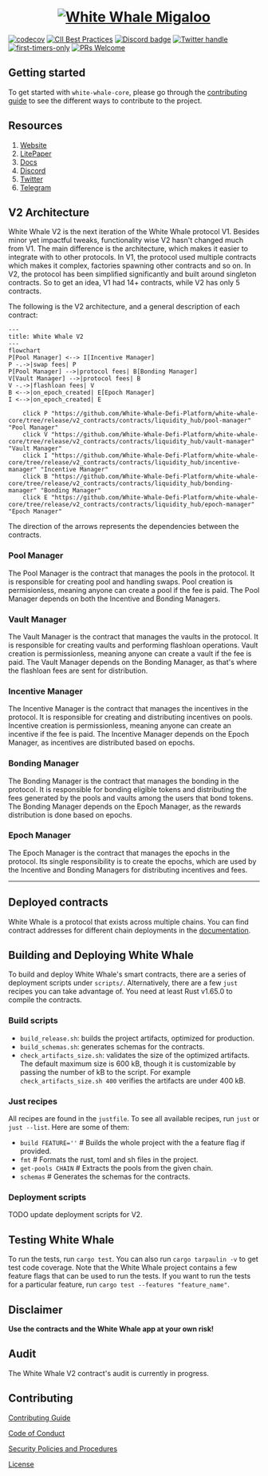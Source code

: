 <a href="https://whitewhale.money/">
  <h1 align="center">
    <picture>
      <img alt="White Whale Migaloo" src="https://miro.medium.com/max/1400/1*29OYRJqqddosWtWo-c3TYQ.png">
    </picture>
  </h1>
</a>

[![codecov](https://codecov.io/github/White-Whale-Defi-Platform/migaloo-core/branch/main/graph/badge.svg?token=Y8S6P1KBS2)](https://codecov.io/github/White-Whale-Defi-Platform/migaloo-core)
[![CII Best Practices](https://bestpractices.coreinfrastructure.org/projects/6401/badge)](https://bestpractices.coreinfrastructure.org/projects/6401)
[![Discord badge][]][discord invite]
[![Twitter handle][]][twitter badge]
[![first-timers-only](https://img.shields.io/badge/first--timers--only-friendly-blue.svg?style=flat-square)](https://www.firsttimersonly.com/)
[![PRs Welcome](https://img.shields.io/badge/PRs-welcome-brightgreen.svg?style=flat-square)](https://makeapullrequest.com)

[discord invite]: https://discord.com/invite/tSxyyCWgYX
[discord badge]: https://img.shields.io/discord/908044702794801233
[twitter handle]: https://img.shields.io/twitter/follow/WhiteWhaleDefi.svg?style=social&label=Follow
[twitter badge]: https://twitter.com/intent/follow?screen_name=WhiteWhaleDefi

## Getting started

To get started with `white-whale-core`, please go through the [contributing guide](./docs/CONTRIBUTING.md) to see the
different ways to contribute to the project.

## Resources

1. [Website](https://whitewhale.money/)
2. [LitePaper](https://whitewhale.money/LitepaperV2.pdf)
3. [Docs](https://docs.whitewhale.money/white-whale)
4. [Discord](https://discord.com/invite/tSxyyCWgYX)
5. [Twitter](https://twitter.com/WhiteWhaleDefi)
6. [Telegram](https://t.me/whitewhaleofficial)

## V2 Architecture

White Whale V2 is the next iteration of the White Whale protocol V1. Besides minor yet impactful tweaks, functionality wise V2
hasn't changed much from V1. The main difference is the architecture, which makes it easier to integrate with to other
protocols. In V1, the protocol used multiple contracts which makes it complex, factories spawning other contracts and so on.
In V2, the protocol has been simplified significantly and built around singleton contracts. So to get an idea, V1 had 14+ contracts,
while V2 has only 5 contracts.

The following is the V2 architecture, and a general description of each contract:

```mermaid
---
title: White Whale V2
---
flowchart
P[Pool Manager] <--> I[Incentive Manager]
P -.->|swap fees| P
P[Pool Manager] -->|protocol fees| B[Bonding Manager]
V[Vault Manager] -->|protocol fees| B
V -.->|flashloan fees| V
B <-->|on_epoch_created| E[Epoch Manager]
I <-->|on_epoch_created| E

    click P "https://github.com/White-Whale-Defi-Platform/white-whale-core/tree/release/v2_contracts/contracts/liquidity_hub/pool-manager" "Pool Manager"
    click V "https://github.com/White-Whale-Defi-Platform/white-whale-core/tree/release/v2_contracts/contracts/liquidity_hub/vault-manager" "Vault Manager"
    click I "https://github.com/White-Whale-Defi-Platform/white-whale-core/tree/release/v2_contracts/contracts/liquidity_hub/incentive-manager" "Incentive Manager"
    click B "https://github.com/White-Whale-Defi-Platform/white-whale-core/tree/release/v2_contracts/contracts/liquidity_hub/bonding-manager" "Bonding Manager"
    click E "https://github.com/White-Whale-Defi-Platform/white-whale-core/tree/release/v2_contracts/contracts/liquidity_hub/epoch-manager" "Epoch Manager"
```

The direction of the arrows represents the dependencies between the contracts.

### Pool Manager

The Pool Manager is the contract that manages the pools in the protocol. It is responsible for creating pool and handling
swaps. Pool creation is permisionless, meaning anyone can create a pool if the fee is paid. The Pool Manager depends on
both the Incentive and Bonding Managers.

### Vault Manager

The Vault Manager is the contract that manages the vaults in the protocol. It is responsible for creating vaults and performing
flashloan operations. Vault creation is permissionless, meaning anyone can create a vault if the fee is paid. The Vault Manager
depends on the Bonding Manager, as that's where the flashloan fees are sent for distribution.

### Incentive Manager

The Incentive Manager is the contract that manages the incentives in the protocol. It is responsible for creating and
distributing incentives on pools. Incentive creation is permissionless, meaning anyone can create an incentive if the fee is paid.
The Incentive Manager depends on the Epoch Manager, as incentives are distributed based on epochs.

### Bonding Manager

The Bonding Manager is the contract that manages the bonding in the protocol. It is responsible for bonding eligible tokens
and distributing the fees generated by the pools and vaults among the users that bond tokens. The Bonding Manager depends
on the Epoch Manager, as the rewards distribution is done based on epochs.

### Epoch Manager

The Epoch Manager is the contract that manages the epochs in the protocol. Its single responsibility is to create the epochs,
which are used by the Incentive and Bonding Managers for distributing incentives and fees.

---

## Deployed contracts

White Whale is a protocol that exists across multiple chains. You can find contract addresses for different chain deployments
in the [documentation](https://docs.whitewhale.money/white-whale/smart-contracts/liquidity-hub-deployments).

## Building and Deploying White Whale

To build and deploy White Whale's smart contracts, there are a series of deployment scripts under `scripts/`. Alternatively,
there are a few `just` recipes you can take advantage of. You need at least Rust v1.65.0 to compile the contracts.

### Build scripts

- `build_release.sh`: builds the project artifacts, optimized for production.
- `build_schemas.sh`: generates schemas for the contracts.
- `check_artifacts_size.sh`: validates the size of the optimized artifacts. The default maximum size is 600 kB, though
  it is customizable by passing the number of kB to the script. For example `check_artifacts_size.sh 400` verifies the
  artifacts are under 400 kB.

### Just recipes

All recipes are found in the `justfile`. To see all available recipes, run `just` or `just --list`. Here are some of them:

- `build FEATURE=''` # Builds the whole project with the a feature flag if provided.
- `fmt` # Formats the rust, toml and sh files in the project.
- `get-pools CHAIN` # Extracts the pools from the given chain.
- `schemas` # Generates the schemas for the contracts.

### Deployment scripts

TODO update deployment scripts for V2.

## Testing White Whale

To run the tests, run `cargo test`. You can also run `cargo tarpaulin -v` to get test code coverage. Note that the White Whale
project contains a few feature flags that can be used to run the tests. If you want to run the tests for a particular feature,
run `cargo test --features "feature_name"`.

## Disclaimer

**Use the contracts and the White Whale app at your own risk!**

## Audit

The White Whale V2 contract's audit is currently in progress.

## Contributing

[Contributing Guide](./docs/CONTRIBUTING.md)

[Code of Conduct](./docs/CODE_OF_CONDUCT.md)

[Security Policies and Procedures](./docs/SECURITY.md)

[License](./LICENSE)
